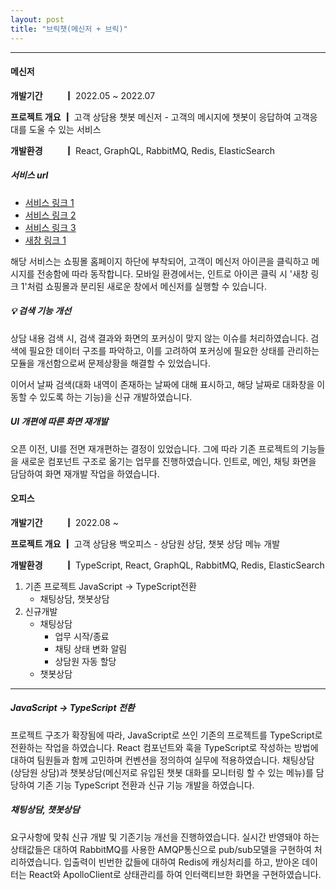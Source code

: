 ```yaml
---
layout: post
title: "브릭챗(메신저 + 브릭)"
---
```


---
#### 메신저

<!-- {% include carousel.html height="50" unit="%" duration="7" %} -->
**개발기간 　　 ┃** 2022.05 ~ 2022.07

**프로젝트 개요 ┃** 고객 상담용 챗봇 메신저 - 고객의 메시지에 챗봇이 응답하여 고객응대를 도울 수 있는 서비스

**개발환경 　　 ┃** React, GraphQL, RabbitMQ, Redis, ElasticSearch

#####  서비스 url 
- [서비스 링크 1](https://smarthippo.kr/)
- [서비스 링크 2](https://www.moccasom.co.kr/)
- [서비스 링크 3](https://fromdayone.co.kr/)
- [새창 링크 1](https://chat.brickchat.co.kr/chat/c13977f0-e4bf-43d7-ba0a-426a30fe5907)

해당 서비스는 쇼핑몰 홈페이지 하단에 부착되어, 고객이 메신저 아이콘을 클릭하고 메시지를 전송함에 따라 동작합니다.
모바일 환경에서는, 인트로 아이콘 클릭 시 '새창 링크 1'처럼  쇼핑몰과 분리된 새로운 창에서 메신저를 실행할 수 있습니다.


##### 💡 검색 기능 개선
상담 내용 검색 시, 검색 결과와 화면의 포커싱이 맞지 않는 이슈를 처리하였습니다.
검색에 필요한 데이터 구조를 파악하고, 이를 고려하여 포커싱에 필요한 상태를 관리하는 모듈을 개선함으로써 문제상황을 해결할 수 있었습니다.

이어서 날짜 검색(대화 내역이 존재하는 날짜에 대해 표시하고, 해당 날짜로 대화창을 이동할 수 있도록 하는 기능)을 신규 개발하였습니다.
<!-- React와 GraphQL의 ApolloClient를 통해 상태를 관리하고 ElasticSearch  -->

##### UI 개편에 따른 화면 재개발
오픈 이전, UI를 전면 재개편하는 결정이 있었습니다. 그에 따라 기존 프로젝트의 기능들을 새로운 컴포넌트 구조로 옮기는 업무를 진행하였습니다.
인트로, 메인, 채팅 화면을 담담하여 화면 재개발 작업을 하였습니다. 


#### 오피스

**개발기간 　　 ┃** 2022.08 ~

**프로젝트 개요 ┃** 고객 상담용 백오피스 - 상담원 상담, 챗봇 상담 메뉴 개발

**개발환경 　　 ┃** TypeScript, React, GraphQL, RabbitMQ, Redis, ElasticSearch

1. 기존 프로젝트 JavaScript -> TypeScript전환
    - 채팅상담, 챗봇상담
2. 신규개발
    - 채팅상담
        - 업무 시작/종료
        - 채팅 상태 변화 알림
        - 상담원 자동 할당
    - 챗봇상담 
---

##### JavaScript -> TypeScript 전환
프로젝트 구조가 확장됨에 따라, JavaScript로 쓰인 기존의 프로젝트를 TypeScript로 전환하는 작업을 하였습니다. React 컴포넌트와 훅을 TypeScript로 작성하는 방법에 대하여 팀원들과 함께 고민하며 컨벤션을 정의하여 실무에 적용하였습니다.
채팅상담(상담원 상담)과 챗봇상담(메신저로 유입된 챗봇 대화를 모니터링 할 수 있는 메뉴)를 담당하여 기존 기능 TypeScript 전환과 신규 기능 개발을 하였습니다.

##### 채팅상담, 챗봇상담
요구사항에 맞춰 신규 개발 및 기존기능 개선을 진행하였습니다.
실시간 반영돼야 하는 상태값들은 대하여 RabbitMQ를 사용한 AMQP통신으로 pub/sub모델을 구현하여 처리하였습니다.
입출력이 빈번한 값들에 대하여 Redis에 캐싱처리를 하고, 받아온 데이터는 React와 ApolloClient로 상태관리를 하여 인터랙티브한 화면을 구현하였습니다.
